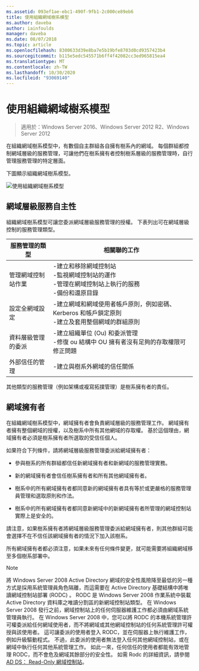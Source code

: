 ```yaml
---
ms.assetid: 093ef1ae-ebc1-490f-9fb1-2c000ce89eb6
title: 使用組織網域樹系模型
ms.author: daveba
author: iainfoulds
manager: daveba
ms.date: 08/07/2018
ms.topic: article
ms.openlocfilehash: 8300633d39e8ba7e5b19bfe8703d0cd9357423b4
ms.sourcegitcommit: b115e5edc545571b6ff4f42082cc3ed965815ea4
ms.translationtype: MT
ms.contentlocale: zh-TW
ms.lasthandoff: 10/30/2020
ms.locfileid: "93069140"
---
```

# <a name="using-the-organizational-domain-forest-model"></a>使用組織網域樹系模型

> 適用於：Windows Server 2016、Windows Server 2012 R2、Windows Server 2012

在組織網域樹系模型中，有數個自主群組各自擁有樹系內的網域。 每個群組都控制網域層級的服務管理，可讓他們在樹系擁有者控制樹系層級的服務管理時，自行管理服務管理的特定層面。

下圖顯示組織網域樹系模型。

![使用組織網域樹系模型](../../media/Using-the-Organizational-Domain-Forest-Model/c50a3c6a-b0e4-43ec-ad62-f05d05f0bbd2.gif)

## <a name="domain-level-service-autonomy"></a>網域層級服務自主性

組織網域樹系模型可讓您委派網域層級服務管理的授權。 下表列出可在網域層級控制的服務管理類型。

| 服務管理的類型 | 相關聯的工作 |
| -------------------------- |----------------- |
| 管理網域控制站作業    | -建立和移除網域控制站<br />-監視網域控制站的運作<br />-管理在網域控制站上執行的服務<br />-備份和還原目錄 |
| 設定全網域設定         | -建立網域和網域使用者帳戶原則，例如密碼、Kerberos 和帳戶鎖定原則<br />-建立及套用整個網域的群組原則 |
| 資料層級管理的委派       | -建立組織單位 (Ou) 和委派管理<br />-修復 ou 結構中 OU 擁有者沒有足夠的存取權限可修正問題 |
| 外部信任的管理 | -建立與樹系外網域的信任關係 |

其他類型的服務管理（例如架構或複寫拓撲管理）是樹系擁有者的責任。

## <a name="domain-owner"></a>網域擁有者

在組織網域樹系模型中，網域擁有者會負責網域層級的服務管理工作。 網域擁有者擁有整個網域的授權，以及樹系中所有其他網域的存取權。 基於這個理由，網域擁有者必須是樹系擁有者所選取的受信任個人。

如果符合下列條件，請將網域層級服務管理委派給網域擁有者：

- 參與樹系的所有群組都信任新網域擁有者和新網域的服務管理實務。

- 新的網域擁有者會信任樹系擁有者和所有其他網域擁有者。

- 樹系中的所有網域擁有者都同意新的網域擁有者具有等於或更嚴格的服務管理員管理和選取原則和作法。

- 樹系中的所有網域擁有者都同意新網域中的新網域擁有者所管理的網域控制站實際上是安全的。

請注意，如果樹系擁有者將網域層級服務管理委派給網域擁有者，則其他群組可能會選擇不在不信任該網域擁有者的情況下加入該樹系。

所有網域擁有者都必須注意，如果未來有任何條件變更，就可能需要將組織網域移至多個樹系部署中。

> [!NOTE]
> 將 Windows Server 2008 Active Directory 網域的安全性風險降至最低的另一種方式是採用系統管理員角色隔離，而這需要在 Active Directory 基礎結構中將唯讀網域控制站部署 (RODC) 。 RODC 是 Windows Server 2008 作業系統中裝載 Active Directory 資料庫之唯讀分割區的新網域控制站類型。 在 Windows Server 2008 發行之前，網域控制站上的任何伺服器維護工作都必須由網域系統管理員執行。 在 Windows Server 2008 中，您可以將 RODC 的本機系統管理許可權委派給任何網域使用者，而不將網域或其他網域控制站的任何系統管理許可權授與該使用者。 這可讓委派的使用者登入 RODC，並在伺服器上執行維護工作，例如升級驅動程式。 不過，此委派的使用者無法登入任何其他網域控制站，或在網域中執行任何其他系統管理工作。 如此一來，任何信任的使用者都能有效地管理 RODC，而不會危及網域其餘部分的安全性。 如需 Rodc 的詳細資訊，請參閱 [AD DS： Read-Only 網域控制站](/previous-versions/windows/it-pro/windows-server-2008-r2-and-2008/cc732801(v=ws.10))。
